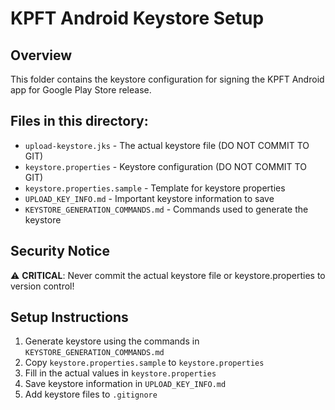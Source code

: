 # KPFT Android Keystore Setup

## Overview
This folder contains the keystore configuration for signing the KPFT Android app for Google Play Store release.

## Files in this directory:
- `upload-keystore.jks` - The actual keystore file (DO NOT COMMIT TO GIT)
- `keystore.properties` - Keystore configuration (DO NOT COMMIT TO GIT)
- `keystore.properties.sample` - Template for keystore properties
- `UPLOAD_KEY_INFO.md` - Important keystore information to save
- `KEYSTORE_GENERATION_COMMANDS.md` - Commands used to generate the keystore

## Security Notice
⚠️ **CRITICAL**: Never commit the actual keystore file or keystore.properties to version control!

## Setup Instructions
1. Generate keystore using the commands in `KEYSTORE_GENERATION_COMMANDS.md`
2. Copy `keystore.properties.sample` to `keystore.properties`
3. Fill in the actual values in `keystore.properties`
4. Save keystore information in `UPLOAD_KEY_INFO.md`
5. Add keystore files to `.gitignore`